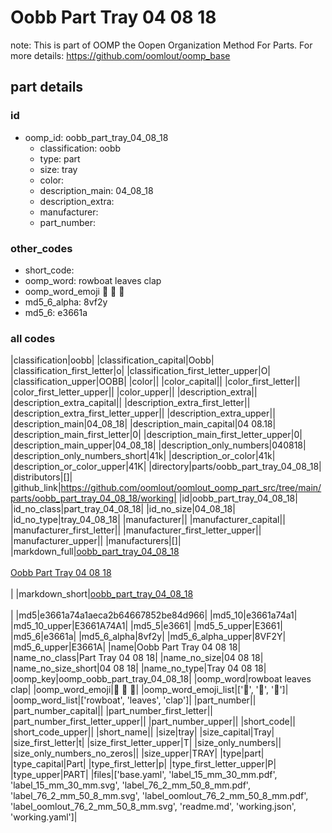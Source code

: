 # Oobb Part Tray 04 08 18  

note: This is part of OOMP the Oopen Organization Method For Parts. For more details: https://github.com/oomlout/oomp_base

##  part details





### id
* oomp_id: oobb_part_tray_04_08_18
  * classification: oobb
  * type: part
  * size: tray
  * color: 
  * description_main: 04_08_18
  * description_extra: 
  * manufacturer: 
  * part_number: 

### other_codes
* short_code: 
* oomp_word: rowboat leaves clap
* oomp_word_emoji :rowboat: :leaves: :clap:
* md5_6_alpha: 8vf2y
* md5_6: e3661a

### all codes 
|classification|oobb|
|classification_capital|Oobb|
|classification_first_letter|o|
|classification_first_letter_upper|O|
|classification_upper|OOBB|
|color||
|color_capital||
|color_first_letter||
|color_first_letter_upper||
|color_upper||
|description_extra||
|description_extra_capital||
|description_extra_first_letter||
|description_extra_first_letter_upper||
|description_extra_upper||
|description_main|04_08_18|
|description_main_capital|04 08.18|
|description_main_first_letter|0|
|description_main_first_letter_upper|0|
|description_main_upper|04_08_18|
|description_only_numbers|040818|
|description_only_numbers_short|41k|
|description_or_color|41k|
|description_or_color_upper|41K|
|directory|parts/oobb_part_tray_04_08_18|
|distributors|[]|
|github_link|https://github.com/oomlout/oomlout_oomp_part_src/tree/main/parts/oobb_part_tray_04_08_18/working|
|id|oobb_part_tray_04_08_18|
|id_no_class|part_tray_04_08_18|
|id_no_size|04_08_18|
|id_no_type|tray_04_08_18|
|manufacturer||
|manufacturer_capital||
|manufacturer_first_letter||
|manufacturer_first_letter_upper||
|manufacturer_upper||
|manufacturers|[]|
|markdown_full|[oobb_part_tray_04_08_18](https://github.com/oomlout/oomlout_oomp_part_src/tree/main/parts/oobb_part_tray_04_08_18/working)<br>[](https://github.com/oomlout/oomlout_oomp_part_src/tree/main/parts/oobb_part_tray_04_08_18/working)<br>[Oobb Part Tray 04 08 18](https://github.com/oomlout/oomlout_oomp_part_src/tree/main/parts/oobb_part_tray_04_08_18/working)<br><br>|
|markdown_short|[oobb_part_tray_04_08_18](https://github.com/oomlout/oomlout_oomp_part_src/tree/main/parts/oobb_part_tray_04_08_18/working)<br><br>|
|md5|e3661a74a1aeca2b64667852be84d966|
|md5_10|e3661a74a1|
|md5_10_upper|E3661A74A1|
|md5_5|e3661|
|md5_5_upper|E3661|
|md5_6|e3661a|
|md5_6_alpha|8vf2y|
|md5_6_alpha_upper|8VF2Y|
|md5_6_upper|E3661A|
|name|Oobb Part Tray 04 08 18|
|name_no_class|Part Tray 04 08 18|
|name_no_size|04 08 18|
|name_no_size_short|04 08 18|
|name_no_type|Tray 04 08 18|
|oomp_key|oomp_oobb_part_tray_04_08_18|
|oomp_word|rowboat leaves clap|
|oomp_word_emoji|:rowboat: :leaves: :clap:|
|oomp_word_emoji_list|[':rowboat:', ':leaves:', ':clap:']|
|oomp_word_list|['rowboat', 'leaves', 'clap']|
|part_number||
|part_number_capital||
|part_number_first_letter||
|part_number_first_letter_upper||
|part_number_upper||
|short_code||
|short_code_upper||
|short_name||
|size|tray|
|size_capital|Tray|
|size_first_letter|t|
|size_first_letter_upper|T|
|size_only_numbers||
|size_only_numbers_no_zeros||
|size_upper|TRAY|
|type|part|
|type_capital|Part|
|type_first_letter|p|
|type_first_letter_upper|P|
|type_upper|PART|
|files|['base.yaml', 'label_15_mm_30_mm.pdf', 'label_15_mm_30_mm.svg', 'label_76_2_mm_50_8_mm.pdf', 'label_76_2_mm_50_8_mm.svg', 'label_oomlout_76_2_mm_50_8_mm.pdf', 'label_oomlout_76_2_mm_50_8_mm.svg', 'readme.md', 'working.json', 'working.yaml']|
